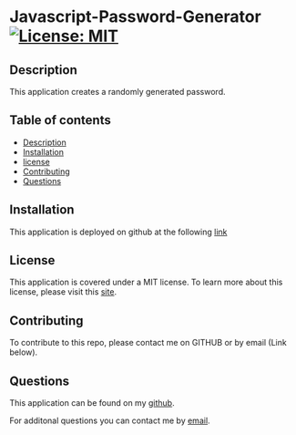 # Javascript-Password-Generator [![License: MIT](https://img.shields.io/badge/License-MIT-yellow.svg)](https://opensource.org/licenses/MIT) 

## Description
This application creates a randomly generated password.

## Table of contents
- [Description](#Description)
- [Installation](#Installation)
- [license](#license) 
- [Contributing](#Contributing)
- [Questions](#Questions)

## Installation
This application is deployed on github at the following [link](https://cassiep1986.github.io/Javascript-Password-Generator/)

## License

This application is covered under a MIT license. 
To learn more about this license, please visit this [site](https://choosealicense.com/licenses/mit/).

## Contributing
To contribute to this repo, please contact me on GITHUB or by email (Link below).


## Questions
This application can be found on my [github](https://www.github.com/cassiep1986?tab=repositories/).

For additonal questions you can contact me by [email](mailto:cassiep1986@gmail.com).
